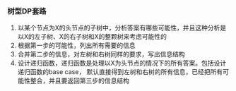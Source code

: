 ### 树型DP套路
1. 以某个节点为X的头节点的子树中，分析答案有哪些可能性，并且这种分析是以X的左子树、X的右子树和X的整颗树来考虑可能性的
2. 根据第一步的可能性，列出所有需要的信息
3. 合并第二步的信息，对左树和右树同样的要求，写出信息结构
4. 设计递归函数，递归函数是处理以X为头节点的情况下的所有答案。包括设计递归函数的base case，
默认直接得到左树和右树的所有信息，已经把所有可能性整合，并且要返回第三步的信息结构


